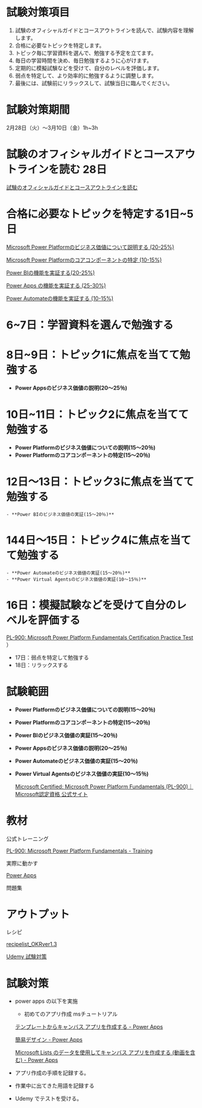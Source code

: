 # 試験対策項目

1. 試験のオフィシャルガイドとコースアウトラインを読んで、試験内容を理解します。
2. 合格に必要なトピックを特定します。
3. トピック毎に学習資料を選んで、勉強する予定を立てます。
4. 毎日の学習時間を決め、毎日勉強するように心がけます。
5. 定期的に模擬試験などを受けて、自分のレベルを評価します。
6. 弱点を特定して、より効率的に勉強するように調整します。
7. 最後には、試験前にリラックスして、試験当日に臨んでください。

# 試験対策期間

2月28日（火）～3月10日（金）1h~3h

# 試験のオフィシャルガイドとコースアウトラインを読む 28日

[試験のオフィシャルガイドとコースアウトラインを読む](https://www.notion.so/2f4b4a044e4d46eaabeb5b1e92f0a8dc)

# 合格に必要なトピックを特定する1日~5日

[Microsoft Power Platformのビジネス価値について説明する (20-25%)](https://www.notion.so/Microsoft-Power-Platform-20-25-3edd7a305a664d3da6d64e209c49593a)

[Microsoft Power Platformのコアコンポーネントの特定 (10-15%)](https://www.notion.so/Microsoft-Power-Platform-10-15-4108a4bf53ac43efa54f19ea68f2135a)

[Power BIの機能を実証する(20-25%)](https://www.notion.so/Power-BI-20-25-2d55951264e246bd83e73744d4432303)

[Power Apps の機能を実証する (25-30%)](https://www.notion.so/Power-Apps-25-30-3ae3fbcb913f4c80a2d445d320d1d0f2)

[Power Automateの機能を実証する (10-15%)](https://www.notion.so/Power-Automate-10-15-5c28ca351fa74b6a9ab2363c3566af4d)

# 6~7日：学習資料を選んで勉強する

# 8日~9日：トピック1に焦点を当てて勉強する

- **Power Appsのビジネス価値の説明(20～25％)**

# 10日~11日：トピック2に焦点を当てて勉強する
- **Power Platformのビジネス価値についての説明(15～20％)**
- **Power Platformのコアコンポーネントの特定(15～20％)**
# 12日～13日：トピック3に焦点を当てて勉強する
    - **Power BIのビジネス価値の実証(15～20％)**
# 144日～15日：トピック4に焦点を当てて勉強する
    - **Power Automateのビジネス価値の実証(15～20％)**
    - **Power Virtual Agentsのビジネス価値の実証(10～15％)**
# 16日：模擬試験などを受けて自分のレベルを評価する

[](https://www.udemy.com/course/pl-900microsoft-power-platform/learn/quiz/5417008/results?expanded=884818004#overview)

[PL-900: Microsoft Power Platform Fundamentals Certification Practice Test](https://www.mindhub.com/pl-900-microsoft-power-platform-fundamentals-microsoft-official-practice-test/p/MU-PL-900)
）

- 17日：弱点を特定して勉強する
- 18日：リラックスする

# 試験範囲

- **Power Platformのビジネス価値についての説明(15～20％)**
- **Power Platformのコアコンポーネントの特定(15～20％)**
- **Power BIのビジネス価値の実証(15～20％)**
- **Power Appsのビジネス価値の説明(20～25％)**
- **Power Automateのビジネス価値の実証(15～20％)**
- **Power Virtual Agentsのビジネス価値の実証(10～15％)**
    
    [Microsoft Certified: Microsoft Power Platform Fundamentals (PL-900)｜Microsoft認定資格 公式サイト](https://www.notion.so/Microsoft-Certified-Microsoft-Power-Platform-Fundamentals-PL-900-Microsoft-6f22fe0c49664a50b419aa894c4311f9)
    

# 教材

公式トレーニング

[PL-900: Microsoft Power Platform Fundamentals - Training](https://learn.microsoft.com/ja-jp/training/paths/power-plat-fundamentals/)

実際に動かす

[Power Apps](https://make.powerapps.com/environments/2cd21d05-ed7c-e4d7-85bc-27f3d538b2b4/home)

問題集

[](https://www.udemy.com/course/pl-900microsoft-power-platform/)

# アウトプット

レシピ

[recipelist_OKRver1.3](https://docs.google.com/spreadsheets/d/19X7h9m3ywIziYEkiaJBJ8s-2ENLQ5dAG-Z57w_YuRAM/edit?usp=drivesdk)

[Udemy 試験対策](https://www.notion.so/Udemy-639c5b851ace46d3b8f67fa7af1be53b)

# 試験対策

- power apps の以下を実施
    - 初めてのアプリ作成 msチュートリアル
    
    [テンプレートからキャンバス アプリを作成する - Power Apps](https://learn.microsoft.com/ja-jp/power-apps/maker/canvas-apps/get-started-test-drive)
    
    [簡易デザイン - Power Apps](https://learn.microsoft.com/ja-jp/power-apps/maker/canvas-apps/express-design)
    
    [Microsoft Lists のデータを使用してキャンバス アプリを作成する (動画を含む) - Power Apps](https://learn.microsoft.com/ja-jp/power-apps/maker/canvas-apps/app-from-sharepoint)
    
- アプリ作成の手順を記録する。
- 作業中に出てきた用語を記録する
- Udemy でテストを受ける。